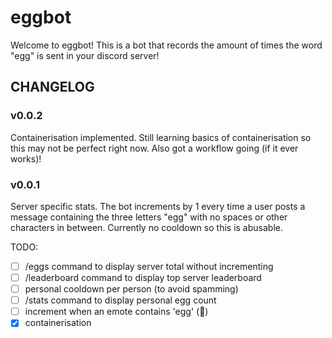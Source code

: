 # eggbot

Welcome to eggbot! This is a bot that records the amount of times the word "egg" is sent in your discord server!

## CHANGELOG

### v0.0.2

Containerisation implemented. Still learning basics of containerisation so this may not be perfect right now. Also got a workflow going (if it ever works)!

### v0.0.1

Server specific stats. The bot increments by 1 every time a user posts a message containing the three letters "egg" with no spaces or other characters in between. Currently no cooldown so this is abusable.

TODO:
- [ ] /eggs command to display server total without incrementing
- [ ] /leaderboard command to display top server leaderboard
- [ ] personal cooldown per person (to avoid spamming)
- [ ] /stats command to display personal egg count
- [ ] increment when an emote contains 'egg' (:eggplant:)
- [x] containerisation